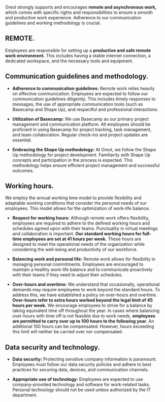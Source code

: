 Oreol strongly supports and encourages **remote and asynchronous work,** which comes with specific rights and responsibilities to ensure a smooth and productive work experience. Adherence to our communication guidelines and working methodology is crucial.

## REMOTE.
Employees are responsible for setting up a **productive and safe remote work environment.** This includes having a stable internet connection, a dedicated workspace, and the necessary tools and equipment.

## Communication guidelines and methodology.

* **Adherence to communication guidelines:** Remote work relies heavily on effective communication. Employees are expected to follow our communication guidelines diligently. This includes timely responses to messages, the use of appropriate communication tools (such as Basecamp and Shape Up), and respectful and professional interactions.

* **Utilization of Basecamp:** We use Basecamp as our primary project management and communication platform. All employees should be proficient in using Basecamp for project tracking, task management, and team collaboration. Regular check-ins and project updates are essential.

* **Embracing the Shape Up methodology:** At Oreol, we follow the Shape Up methodology for project development. Familiarity with Shape Up concepts and participation in the process is expected. This methodology helps ensure efficient project management and successful outcomes.

## Working hours.

We employ the annual working time model to provide flexibility and adaptable working conditions that consider the personal needs of our employees. This model allows for the optimization of work-life balance.

* **Respect for working hours:** Although remote work offers flexibility, employees are required to adhere to the defined working hours and schedules agreed upon with their teams. Punctuality in virtual meetings and collaboration is important. **Our standard working hours for full-time employees are set at 41 hours per week.** These hours are designed to meet the operational needs of the organization while considering the well-being and productivity of our workforce.

* **Balancing work and personal life:** Remote work allows for flexibility in managing personal commitments. Employees are encouraged to maintain a healthy work-life balance and to communicate proactively with their teams if they need to adjust their schedules.

* **Over-hours and overtime:** We understand that occasionally, operational demands may require employees to work beyond the standard hours. To address this, we have established a policy on over-hours and overtime. **Over-hours refer to extra hours worked beyond the legal limit of 45 hours per week.** We encourage employees to strive for a balance by taking equivalent time off throughout the year. In cases where balancing over-hours with time off is not feasible due to work needs, **employees are permitted to carry over up to 100 hours to the following year.** An additional 100 hours can be compensated. However, hours exceeding this limit will neither be carried over nor compensated.

## Data security and technology.

* **Data security:** Protecting sensitive company information is paramount. Employees must follow our data security policies and adhere to best practices for securing data, devices, and communication channels.

* **Appropriate use of technology:** Employees are expected to use company-provided technology and software for work-related tasks. Personal technology should not be used unless authorized by the IT department.
